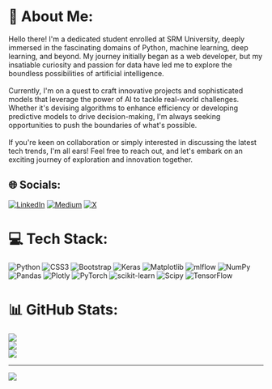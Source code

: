 # 💫 About Me:
Hello there! I'm a dedicated student enrolled at SRM University, deeply immersed in the fascinating domains of Python, machine learning, deep learning, and beyond. My journey initially began as a web developer, but my insatiable curiosity and passion for data have led me to explore the boundless possibilities of artificial intelligence.<br><br>Currently, I'm on a quest to craft innovative projects and sophisticated models that leverage the power of AI to tackle real-world challenges. Whether it's devising algorithms to enhance efficiency or developing predictive models to drive decision-making, I'm always seeking opportunities to push the boundaries of what's possible.<br><br>If you're keen on collaboration or simply interested in discussing the latest tech trends, I'm all ears! Feel free to reach out, and let's embark on an exciting journey of exploration and innovation together.


## 🌐 Socials:
[![LinkedIn](https://img.shields.io/badge/LinkedIn-%230077B5.svg?logo=linkedin&logoColor=white)](https://linkedin.com/in/kshitij-chaudhary-91374b2b3) [![Medium](https://img.shields.io/badge/Medium-12100E?logo=medium&logoColor=white)](https://medium.com/@@chaudharykshitij12) [![X](https://img.shields.io/badge/X-black.svg?logo=X&logoColor=white)](https://x.com/@Kshitijcha12) 

# 💻 Tech Stack:
![Python](https://img.shields.io/badge/python-3670A0?style=for-the-badge&logo=python&logoColor=ffdd54) ![CSS3](https://img.shields.io/badge/css3-%231572B6.svg?style=for-the-badge&logo=css3&logoColor=white) ![Bootstrap](https://img.shields.io/badge/bootstrap-%238511FA.svg?style=for-the-badge&logo=bootstrap&logoColor=white) ![Keras](https://img.shields.io/badge/Keras-%23D00000.svg?style=for-the-badge&logo=Keras&logoColor=white) ![Matplotlib](https://img.shields.io/badge/Matplotlib-%23ffffff.svg?style=for-the-badge&logo=Matplotlib&logoColor=black) ![mlflow](https://img.shields.io/badge/mlflow-%23d9ead3.svg?style=for-the-badge&logo=numpy&logoColor=blue) ![NumPy](https://img.shields.io/badge/numpy-%23013243.svg?style=for-the-badge&logo=numpy&logoColor=white) ![Pandas](https://img.shields.io/badge/pandas-%23150458.svg?style=for-the-badge&logo=pandas&logoColor=white) ![Plotly](https://img.shields.io/badge/Plotly-%233F4F75.svg?style=for-the-badge&logo=plotly&logoColor=white) ![PyTorch](https://img.shields.io/badge/PyTorch-%23EE4C2C.svg?style=for-the-badge&logo=PyTorch&logoColor=white) ![scikit-learn](https://img.shields.io/badge/scikit--learn-%23F7931E.svg?style=for-the-badge&logo=scikit-learn&logoColor=white) ![Scipy](https://img.shields.io/badge/SciPy-%230C55A5.svg?style=for-the-badge&logo=scipy&logoColor=%white) ![TensorFlow](https://img.shields.io/badge/TensorFlow-%23FF6F00.svg?style=for-the-badge&logo=TensorFlow&logoColor=white)
# 📊 GitHub Stats:
![](https://github-readme-stats.vercel.app/api?username=thekshitij&theme=dark&hide_border=false&include_all_commits=false&count_private=false)<br/>
![](https://github-readme-streak-stats.herokuapp.com/?user=thekshitij&theme=dark&hide_border=false)<br/>
![](https://github-readme-stats.vercel.app/api/top-langs/?username=thekshitij&theme=dark&hide_border=false&include_all_commits=false&count_private=false&layout=compact)

---
[![](https://visitcount.itsvg.in/api?id=thekshitij&icon=0&color=0)](https://visitcount.itsvg.in)

<!-- Proudly created with GPRM ( https://gprm.itsvg.in ) -->
